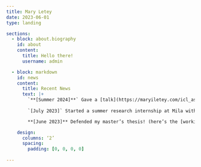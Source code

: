 ```yaml
---
title: Mary Letey
date: 2023-06-01
type: landing

sections:
  - block: about.biography
    id: about
    content:
      title: Hello there!
      username: admin

  - block: markdown
    id: news
    content:
      title: Recent News
      text: |+
        `**[Summer 2024]**` Gave a [talk](https://maryiletey.com/icl_asymptotic_kempner_24.pdf) about in-context-learning at the [Kempner Institute](https://kempnerinstitute.harvard.edu/news/kempner-community-springs-into-science/), and presented posters at [DIMACS Modelling Randomness workshop](https://rmt4ai.github.io) and [Princeton ML Theory Summer School](https://mlschool.princeton.edu).
        
        `[July 2023]` Started a summer research internship at Mila with [Prof Siamak Ravanbakhsh](https://siamak.page).

        **[June 2023]** Defended my master’s thesis! (here’s the [working draft](https://maryiletey.com/PSIEssay2023.pdf)).

    design:
      columns: ‘2’
      spacing:
        padding: [0, 0, 0, 0]
    
---
```

